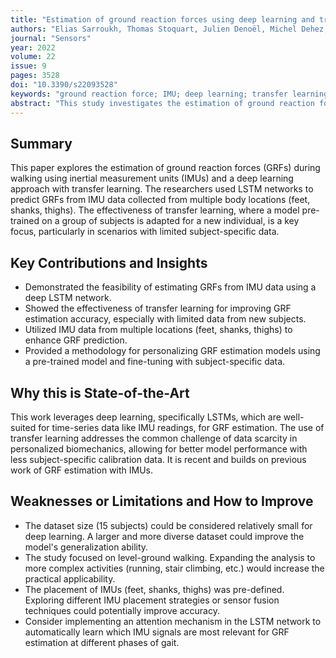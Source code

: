 ```yaml
---
title: "Estimation of ground reaction forces using deep learning and transfer learning with IMUs"
authors: "Elias Sarroukh, Thomas Stoquart, Julien Denoël, Michel Dehez, Olivier Brüls"
journal: "Sensors"
year: 2022
volume: 22
issue: 9
pages: 3528
doi: "10.3390/s22093528"
keywords: "ground reaction force; IMU; deep learning; transfer learning; biomechanics"
abstract: "This study investigates the estimation of ground reaction forces (GRFs) during gait using inertial measurement units (IMUs) and deep learning. A dataset of 15 subjects was recorded while walking at various speeds. For each subject, GRFs were measured using force plates, and IMU data were collected from sensors placed on the feet, shanks, and thighs. A deep neural network, based on long short-term memory (LSTM) layers, was trained to predict the GRFs from the IMU data. The study explores the use of transfer learning to improve the accuracy and robustness of the model. Specifically, the model was pre-trained on data from a subset of subjects and then fine-tuned on data from a new subject. The results show that transfer learning can significantly improve the performance of the model, especially when only a small amount of data is available for the new subject. The proposed approach achieves promising results, demonstrating the potential of IMUs and deep learning for estimating GRFs in real-world applications."
---
```

## Summary
This paper explores the estimation of ground reaction forces (GRFs) during walking using inertial measurement units (IMUs) and a deep learning approach with transfer learning. The researchers used LSTM networks to predict GRFs from IMU data collected from multiple body locations (feet, shanks, thighs). The effectiveness of transfer learning, where a model pre-trained on a group of subjects is adapted for a new individual, is a key focus, particularly in scenarios with limited subject-specific data.

## Key Contributions and Insights
*   Demonstrated the feasibility of estimating GRFs from IMU data using a deep LSTM network.
*   Showed the effectiveness of transfer learning for improving GRF estimation accuracy, especially with limited data from new subjects.
*   Utilized IMU data from multiple locations (feet, shanks, thighs) to enhance GRF prediction.
*   Provided a methodology for personalizing GRF estimation models using a pre-trained model and fine-tuning with subject-specific data.

## Why this is State-of-the-Art
This work leverages deep learning, specifically LSTMs, which are well-suited for time-series data like IMU readings, for GRF estimation. The use of transfer learning addresses the common challenge of data scarcity in personalized biomechanics, allowing for better model performance with less subject-specific calibration data. It is recent and builds on previous work of GRF estimation with IMUs.

## Weaknesses or Limitations and How to Improve
*   The dataset size (15 subjects) could be considered relatively small for deep learning. A larger and more diverse dataset could improve the model's generalization ability.
*   The study focused on level-ground walking. Expanding the analysis to more complex activities (running, stair climbing, etc.) would increase the practical applicability.
*   The placement of IMUs (feet, shanks, thighs) was pre-defined. Exploring different IMU placement strategies or sensor fusion techniques could potentially improve accuracy.
*   Consider implementing an attention mechanism in the LSTM network to automatically learn which IMU signals are most relevant for GRF estimation at different phases of gait.
